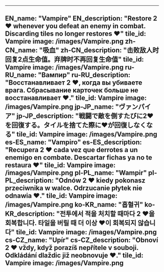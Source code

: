 ---

EN_name: "Vampire"
EN_description: "Restore 2 ❤️ whenever you defeat an enemy in combat. Discarding tiles no longer restores ❤️"
tile_id: Vampire
image: /images/Vampire.png
zh-CN_name: "吸血"
zh-CN_description: "击败敌人时回复2点生命值。弃牌时不再回复生命值"
tile_id: Vampire
image: /images/Vampire.png
ru-RU_name: "Вампир"
ru-RU_description: "Восстанавливает 2 ❤️, когда вы убиваете врага. Сбрасывание карточек больше не восстанавливает ❤️."
tile_id: Vampire
image: /images/Vampire.png
jp-JP_name: "ヴァンパイア"
jp-JP_description: "戦闘で敵を倒すたびに2❤️を回復する。タイルを捨てた際に❤️が回復しなくなる"
tile_id: Vampire
image: /images/Vampire.png
es-ES_name: "Vampiro"
es-ES_description: "Recupera 2 ❤️ cada vez que derrotes a un enemigo en combate. Descartar fichas ya no te restaura ❤️"
tile_id: Vampire
image: /images/Vampire.png
pl-PL_name: "Wampir"
pl-PL_description: "Odnów 2 ❤️ kiedy pokonasz przeciwnika w walce. Odrzucanie płytek nie odnawia ❤️."
tile_id: Vampire
image: /images/Vampire.png
ko-KR_name: "흡혈귀"
ko-KR_description: "전투에서 적을 처치할 때마다 2 ❤️을 회복합니다. 타일을 버릴 때 더 이상 ❤️이 회복되지 않습니다"
tile_id: Vampire
image: /images/Vampire.png
cs-CZ_name: "Upír"
cs-CZ_description: "Obnoví 2 ❤️ vždy, když porazíš nepřítele v souboji. Odkládání dlaždic již neobnovuje ❤️."
tile_id: Vampire
image: /images/Vampire.png
---